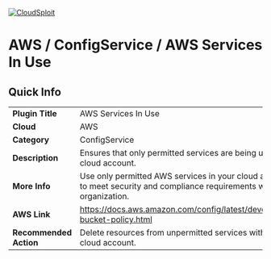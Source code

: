 [![CloudSploit](https://cloudsploit.com/img/logo-new-big-text-100.png "CloudSploit")](https://cloudsploit.com)

# AWS / ConfigService / AWS Services In Use

## Quick Info

| | |
|-|-|
| **Plugin Title** | AWS Services In Use |
| **Cloud** | AWS |
| **Category** | ConfigService |
| **Description** | Ensures that only permitted services are being used in you AWS cloud account. |
| **More Info** | Use only permitted AWS services in your cloud account in order to meet security and compliance requirements within your organization.  |
| **AWS Link** | https://docs.aws.amazon.com/config/latest/developerguide/s3-bucket-policy.html |
| **Recommended Action** | Delete resources from unpermitted services within your AWS cloud account. |